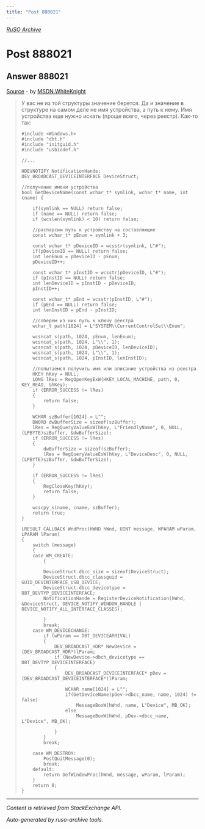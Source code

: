 ```yaml
---
title: "Post 888021"
---
```

<p><i><a href="https://github.com/MSDN-WhiteKnight/ruso-archive/">RuSO Archive</a></i></p>
<h1>Post 888021</h1>
<h2>Answer 888021</h2>
<p><a href="https://ru.stackoverflow.com/a/888021/">Source</a> - by <a href="https://ru.stackoverflow.com/users/240512/msdn-whiteknight">MSDN.WhiteKnight</a></p>
<blockquote>
<p>У вас не из той структуры значение берется. Да и значение в структуре на самом деле не имя устройства, а путь к нему. Имя устройства еще нужно искать (проще всего, через реестр). Как-то так:</p>

<pre><code>#include &lt;Windows.h&gt;
#include "dbt.h"
#include "initguid.h"
#include "usbiodef.h"

//...

HDEVNOTIFY NotificationHande;
DEV_BROADCAST_DEVICEINTERFACE DeviceStruct;

//получение имени устройства
bool GetDeviceName(const wchar_t* symlink, wchar_t* name, int cname) {

    if(symlink == NULL) return false;
    if (name == NULL) return false;
    if (wcslen(symlink) &lt; 10) return false;

    //распарсим путь к устройству на составляющие
    const wchar_t* pEnum = symlink + 3;

    const wchar_t* pDeviceID = wcsstr(symlink, L"#");
    if(pDeviceID == NULL) return false;
    int lenEnum = pDeviceID - pEnum;
    pDeviceID++;

    const wchar_t* pInstID = wcsstr(pDeviceID, L"#");
    if (pInstID == NULL) return false;
    int lenDeviceID = pInstID - pDeviceID;
    pInstID++;

    const wchar_t* pEnd = wcsstr(pInstID, L"#");
    if (pEnd == NULL) return false;
    int lenInstID = pEnd - pInstID;

    //соберем из них путь к ключу реестра
    wchar_t path[1024] = L"SYSTEM\\CurrentControlSet\\Enum";    

    wcsncat_s(path, 1024, pEnum, lenEnum);
    wcsncat_s(path, 1024, L"\\", 1);
    wcsncat_s(path, 1024, pDeviceID, lenDeviceID);
    wcsncat_s(path, 1024, L"\\", 1);
    wcsncat_s(path, 1024, pInstID, lenInstID);

    //попытаемся получить имя или описание устройства из реестра
    HKEY hKey = NULL;
    LONG lRes = RegOpenKeyExW(HKEY_LOCAL_MACHINE, path, 0, KEY_READ, &amp;hKey);
    if (ERROR_SUCCESS != lRes)
    {       
        return false;
    }

    WCHAR szBuffer[1024] = L"";
    DWORD dwBufferSize = sizeof(szBuffer);
    lRes = RegQueryValueExW(hKey, L"FriendlyName", 0, NULL, (LPBYTE)szBuffer, &amp;dwBufferSize);
    if (ERROR_SUCCESS != lRes)
    {
        dwBufferSize = sizeof(szBuffer);
        lRes = RegQueryValueExW(hKey, L"DeviceDesc", 0, NULL, (LPBYTE)szBuffer, &amp;dwBufferSize);
    }

    if (ERROR_SUCCESS != lRes)
    {       
        RegCloseKey(hKey);
        return false;
    }

    wcscpy_s(name, cname, szBuffer);
    return true;
}

LRESULT CALLBACK WndProc(HWND hWnd, UINT message, WPARAM wParam, LPARAM lParam)
{
    switch (message)
    {
    case WM_CREATE:
        {               

        DeviceStruct.dbcc_size = sizeof(DeviceStruct);
        DeviceStruct.dbcc_classguid = GUID_DEVINTERFACE_USB_DEVICE;
        DeviceStruct.dbcc_devicetype = DBT_DEVTYP_DEVICEINTERFACE;
        NotificationHande = RegisterDeviceNotification(hWnd, &amp;DeviceStruct, DEVICE_NOTIFY_WINDOW_HANDLE | DEVICE_NOTIFY_ALL_INTERFACE_CLASSES);

        }
        break;
    case WM_DEVICECHANGE:
        if (wParam == DBT_DEVICEARRIVAL)
        {
            DEV_BROADCAST_HDR* NewDevice = (DEV_BROADCAST_HDR*)lParam;
            if (NewDevice-&gt;dbch_devicetype == DBT_DEVTYP_DEVICEINTERFACE)
            {
                DEV_BROADCAST_DEVICEINTERFACE* pDev = (DEV_BROADCAST_DEVICEINTERFACE*)lParam;

                WCHAR name[1024] = L"";
                if(GetDeviceName(pDev-&gt;dbcc_name, name, 1024) != false)
                    MessageBoxW(hWnd, name, L"Device", MB_OK);
                else 
                    MessageBoxW(hWnd, pDev-&gt;dbcc_name, L"Device", MB_OK);

            }
        }
        break;

    case WM_DESTROY:
        PostQuitMessage(0);
        break;
    default:
        return DefWindowProc(hWnd, message, wParam, lParam);
    }
    return 0;
}
</code></pre>

</blockquote>
<hr/>
<p><i>Content is retrieved from StackExchange API. </i></p>
<p><i>Auto-generated by ruso-archive tools. </i></p>
